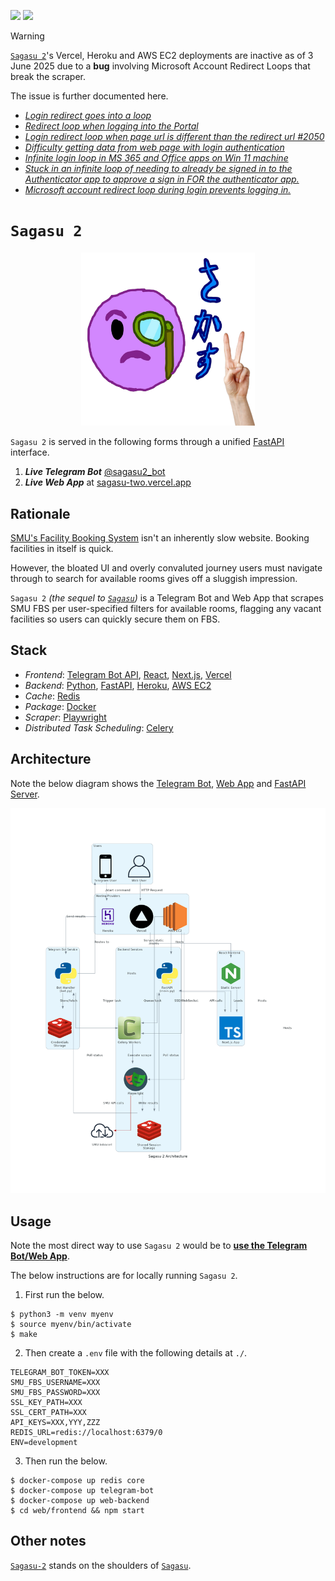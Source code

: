 [![](https://img.shields.io/badge/sagasu_2.0.0-passing-green)](https://github.com/gongahkia/sagasu-2/releases/tag/1.0.0)
![](https://img.shields.io/badge/sagasu_2.0.0-deployment_down-orange) 

> [!WARNING]  
> [`Sagasu 2`](https://github.com/gongahkia/sagasu-2/tree/main?tab=readme-ov-file)'s Vercel, Heroku and AWS EC2 deployments are inactive as of 3 June 2025 due to a **bug** involving Microsoft Account Redirect Loops that break the scraper.
>  
> The issue is further documented here.
>  
> * [*Login redirect goes into a loop*](https://community.auth0.com/t/login-redirect-goes-into-a-loop/111254)
> * [*Redirect loop when logging into the Portal*](https://www.reddit.com/r/AZURE/comments/1czbo5z/redirect_loop_when_logging_into_the_portal/)
> * [*Login redirect loop when page url is different than the redirect url #2050*](https://github.com/AzureAD/microsoft-authentication-library-for-js/issues/2050)
> * [*Difficulty getting data from web page with login authentication*](https://community.fabric.microsoft.com/t5/Desktop/Difficulty-getting-data-from-web-page-with-login-authentication/td-p/1915017)
> * [*Infinite login loop in MS 365 and Office apps on Win 11 machine*](https://www.reddit.com/r/microsoft365/comments/1eajepp/infinite_login_loop_in_ms_365_and_office_apps_on/)
> * [*Stuck in an infinite loop of needing to already be signed in to the Authenticator app to approve a sign in FOR the authenticator app.*](https://answers.microsoft.com/en-us/msteams/forum/all/stuck-in-an-infinite-loop-of-needing-to-already-be/ad37ec67-5a04-4e83-acc2-a3c9b8a9817b)
> * [*Microsoft account redirect loop during login prevents logging in.*](https://answers.microsoft.com/en-us/msoffice/forum/all/microsoft-account-redirect-loop-during-login/834042d5-e1d4-42c8-914d-9a8299226f98)

# `Sagasu 2`

<p align="center">
    <img src="./asset/logo/sagasu-2.png" width=55% height=55%>
</p>

`Sagasu 2` is served in the following forms through a unified [FastAPI](https://fastapi.tiangolo.com/) interface.

1. ***Live Telegram Bot*** [@sagasu2_bot](https://t.me/sagasu2_bot)
2. ***Live Web App*** at [sagasu-two.vercel.app](https://sagasu-two.vercel.app/)

## Rationale

[SMU's Facility Booking System](https://fbs.intranet.smu.edu.sg/home) isn't an inherently slow website. Booking facilities in itself is quick.  
  
However, the bloated UI and overly convaluted journey users must navigate through to search for available rooms gives off a sluggish impression.
  
`Sagasu 2` *(the sequel to [`Sagasu`](https://github.com/gongahkia/sagasu/))* is a Telegram Bot and Web App that scrapes SMU FBS per user-specified filters for available rooms, flagging any vacant facilities so users can quickly secure them on FBS.

## Stack

* *Frontend*: [Telegram Bot API](https://core.telegram.org/), [React](https://react.dev/), [Next.js](https://nextjs.org/), [Vercel](https://vercel.com/)
* *Backend*: [Python](https://www.python.org/), [FastAPI](https://fastapi.tiangolo.com/), [Heroku](https://www.heroku.com/), [AWS EC2](https://aws.amazon.com/ec2/)
* *Cache*: [Redis](https://redis.io/)
* *Package*: [Docker](https://www.docker.com/)
* *Scraper*: [Playwright](https://github.com/microsoft/playwright)
* *Distributed Task Scheduling*: [Celery](https://docs.celeryq.dev/en/stable/)

## Architecture

Note the below diagram shows the [Telegram Bot](./telegram_bot/), [Web App](./web/frontend/) and [FastAPI Server](./web/backend/).

![](./asset/reference/architecture.png)

## Usage

Note the most direct way to use `Sagasu 2` would be to [**use the Telegram Bot/Web App**](#sagasu-2).

The below instructions are for locally running `Sagasu 2`. 

1. First run the below.

```console
$ python3 -m venv myenv
$ source myenv/bin/activate
$ make
```

2. Then create a `.env` file with the following details at `./`.

```env
TELEGRAM_BOT_TOKEN=XXX
SMU_FBS_USERNAME=XXX
SMU_FBS_PASSWORD=XXX
SSL_KEY_PATH=XXX
SSL_CERT_PATH=XXX
API_KEYS=XXX,YYY,ZZZ
REDIS_URL=redis://localhost:6379/0
ENV=development
```

3. Then run the below.

```console
$ docker-compose up redis core
$ docker-compose up telegram-bot
$ docker-compose up web-backend
$ cd web/frontend && npm start
```

## Other notes

[`Sagasu-2`](https://github.com/gongahkia/sagasu-2) stands on the shoulders of [`Sagasu`](https://github.com/gongahkia/sagasu).